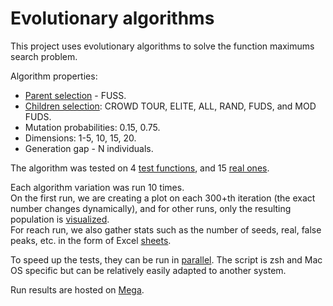# Evolutionary algorithms

This project uses evolutionary algorithms to solve the function maximums search problem.

Algorithm properties:

- [Parent selection](./src/parentsSelection.ts) - FUSS.
- [Children selection](./src/childrenSelection.ts): CROWD TOUR, ELITE, ALL, RAND, FUDS, and MOD FUDS.
- Mutation probabilities: 0.15, 0.75.
- Dimensions: 1-5, 10, 15, 20.
- Generation gap - N individuals.

The algorithm was tested on 4 [test functions](./src/testFunctions/specs/T.ts), and 15 [real ones](./src/testFunctions/specs/S).

Each algorithm variation was run 10 times.\
On the first run, we are creating a plot on each 300+th iteration (the exact number changes dynamically), and for other runs, only the resulting population is [visualized](./src/visualization.ts).\
For reach run, we also gather stats such as the number of seeds, real, false peaks, etc. in the form of Excel [sheets](./src/sheets).

To speed up the tests, they can be run in [parallel](./runParallel.sh). The script is zsh and Mac OS specific but can be relatively easily adapted to another system.

Run results are hosted on [Mega](https://mega.nz/folder/NzIkUBiA#RpGxkEWmIN9DfPC1-XQzlw).
